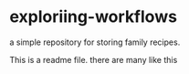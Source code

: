 # exploriing-workflows
a simple repository for storing family recipes. 

This is a readme file. there are many like this 

